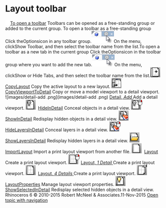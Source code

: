 ---
---


# Layout toolbar
 [![images/transparent.gif](images/transparent.gif)To open a toolbar](javascript:void(0);) Toolbars can be opened as a free-standing group or added to the current group.
To open a toolbar as a free-standing group
Click theOptionsicon in any toolbar group.![images/toolbar-howtoopen.png](images/toolbar-howtoopen.png)On the menu, clickShow Toolbar, and then select the toolbar name from the list.To open a toolbar as a new tab in the current group
Click theOptionsicon in the toolbar group where you want to add the new tab.![images/toolbar-howtoopen.png](images/toolbar-howtoopen.png)On the menu, clickShow or Hide Tabs, and then select the toolbar name from the list.![images/copylayout.png](images/copylayout.png) [CopyLayout](layout.html#copylayout) 
Copy the active layout to a new layout.
![images/copyviewporttodetail.png](images/copyviewporttodetail.png) [CopyViewportToDetail](detail.html#copydetailtoviewport) 
Copy or move a model viewport to a detail viewport.
![images/detail-add .png](images/detail-add .png) [Detail, *Add* ](detail.html#add) 
Add a detail viewport.
![images/hideindetail.png](images/hideindetail.png) [HideInDetail](detail.html#hideindetail) 
Conceal objects in a detail view.
![images/showindetail.png](images/showindetail.png) [ShowInDetail](detail.html#showindetail) 
Redisplay hidden objects in a detail view.
![images/hidelayersindetail.png](images/hidelayersindetail.png) [HideLayersInDetail](detail.html#hidelayersindetail) 
Conceal layers in a detail view.
![images/showlayersindetail.png](images/showlayersindetail.png) [ShowLayersInDetail](detail.html#showlayersindetail) 
Redisplay hidden layers in a detail view.
![images/importlayout.png](images/importlayout.png) [ImportLayout](layout.html#importlayout) 
Import a print layout viewport from another file.
![images/layout.png](images/layout.png) [Layout](layout.html) 
Create a print layout viewport.
![images/layout-new-1-detail-rt.png](images/layout-new-1-detail-rt.png) [Layout, *1 Detail* ](layout.html) 
Create a print layout viewport.
![images/layout-new-4-details.png](images/layout-new-4-details.png) [Layout, *4 Details* ](layout.html) 
Create a print layout viewport.
![images/layoutproperties.png](images/layoutproperties.png) [LayoutProperties](layout.html#layoutproperties) 
Manage layout viewport properties.
![images/showselectedindetail.png](images/showselectedindetail.png) [ShowSelectedInDetail](detail.html#showselectedindetail) 
Redisplay selected hidden objects in a detail view.
&#160;
&#160;
Rhinoceros 6 © 2010-2015 Robert McNeel &amp; Associates.11-Nov-2015
 [Open topic with navigation](layout-toolbar.html) 

